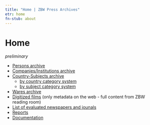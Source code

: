 ```yaml
---
title: "Home | ZBW Press Archives"
etr: home
fn-stub: about
---
```


# Home

_preliminary_


* [Persons archive](folder/pe)
* [Companies/Institutions archive](folder/co)
* [Country-Subjects archive](folder/sh)
  * [by country category system](category/geo/about.en.html)
  * [by subject category system](category/subject/about.en.html)
* [Wares archive](folder/wa)
* [Digitized films](film) (only metadata on the web - full content from ZBW reading room)
* [List of evaluated newspapers and jounals](list/publication/about.en.html)
* [Reports](report)
* [Documentation](doc/about.en.html)

<!--
* [free example doc](folder/P/0000xx/000012/000xx/00010/P000012000000000000000100000_0000_00000000HP.txt)
* [locked example doc](folder/P/0000xx/000012/000xx/00006/P000012000000000000000060000_0000_00000JEUHP.txt)
* [example dfg viewer plain](dfgview/pe/000012)
-->
